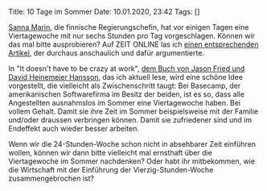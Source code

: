 Title: 10 Tage im Sommer
Date: 10.01.2020, 23:42
Tags: []

[Sanna Marin](https://de.wikipedia.org/wiki/Sanna_Marin), die finnische Regierungschefin, hat vor einigen Tagen eine Viertagewoche mit nur sechs Stunden pro Tag vorgeschlagen. Können wir das mal bitte ausprobieren? Auf ZEIT ONLINE las ich [einen entsprechenden Artikel](https://www.zeit.de/arbeit/2020-01/viertagewoche-flexible-arbeitszeiten-modelle-work-life-balance/komplettansicht), der durchaus anschaulich und dafür argumentierte.

In "It doesn't have to be crazy at work", [dem Buch von Jason Fried und David Heinemeier Hansson](https://shop.autorenwelt.de/products/it-doesnt-have-to-be-crazy-at-work-von-jason-fried-david-heinemeier-hansson?variant=15351760257117), das ich aktuell lese, wird eine schöne Idee vorgestellt, die vielleicht als Zwischenschritt taugt: Bei Basecamp, der amerikanischen Softwarefirma im Besitz der beiden, ist es so, dass alle Angestellten ausnahmslos im Sommer eine Viertagewoche haben. Bei vollem Gehalt. Damit sie ihre Zeit im Sommer beispielsweise mit der Familie und/oder draussen verbringen können. Damit sie zufriedener sind und im Endeffekt auch wieder besser arbeiten.

Wenn wir die 24-Stunden-Woche schon nicht in absehbarer Zeit einführen wollen, können wir dann bitte vielleicht mal ernsthaft über die Viertagewoche im Sommer nachdenken? Oder habt ihr mitbekommen, wie die Wirtschaft mit der Einführung der Vierzig-Stunden-Woche zusammengebrochen ist?
